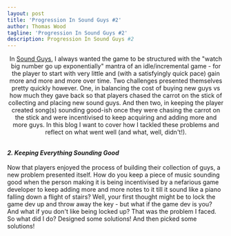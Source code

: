 ```yaml
---
layout: post
title: 'Progression In Sound Guys #2'
author: Thomas Wood
tagline: 'Progression In Sound Guys #2'
description: Progression In Sound Guys #2
---
```


<p align="center">
  In <a href="https://twood27897.github.io/pages/sound-guys.html">Sound Guys</a>, I always wanted the game to be structured with the "watch big number go up exponentially" mantra of an idle/incremental game - for the player to start with very little and (with a satisfyingly quick pace) gain more and more and more over time. Two challenges presented themselves pretty quickly however. One, in balancing the cost of buying new guys vs how much they gave back so that players chased the carrot on the stick of collecting and placing new sound guys. And then two, in keeping the player created song(s) sounding good-ish once they were chasing the carrot on the stick and were incentivised to keep acquiring and adding more and more guys. In this blog I want to cover how I tackled these problems and reflect on what went well (and what, well, didn't!).<br/><br/>

  <b><i>2. Keeping Everything Sounding Good</i></b><br/><br/>
  Now that players enjoyed the process of building their collection of guys, a new problem presented itself. How do you keep a piece of music sounding good when the person making it is being incentivised by a nefarious game developer to keep adding more and more notes to it till it sound like a piano falling down a flight of stairs? Well, your first thought might be to lock the game dev up and throw away the key - but what if the game dev is you? And what if you don't like being locked up? That was the problem I faced. So what did I do? Designed some solutions! And then picked some solutions!<br/><br/>
</p>
